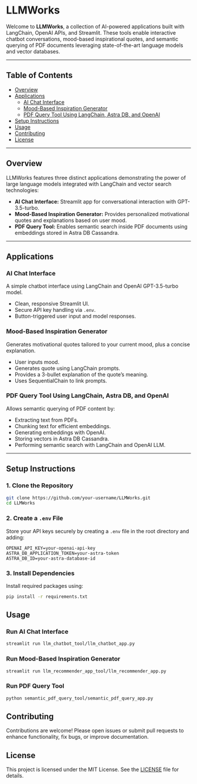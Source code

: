 # LLMWorks

Welcome to **LLMWorks**, a collection of AI-powered applications built with LangChain, OpenAI APIs, and Streamlit. These tools enable interactive chatbot conversations, mood-based inspirational quotes, and semantic querying of PDF documents leveraging state-of-the-art language models and vector databases.

---

## Table of Contents

- [Overview](#overview)
- [Applications](#applications)
  - [AI Chat Interface](#ai-chat-interface)
  - [Mood-Based Inspiration Generator](#mood-based-inspiration-generator)
  - [PDF Query Tool Using LangChain, Astra DB, and OpenAI](#pdf-query-tool-using-langchain-astra-db-and-openai)
- [Setup Instructions](#setup-instructions)
- [Usage](#usage)
- [Contributing](#contributing)
- [License](#license)

---

## Overview

LLMWorks features three distinct applications demonstrating the power of large language models integrated with LangChain and vector search technologies:

- **AI Chat Interface:** Streamlit app for conversational interaction with GPT-3.5-turbo.
- **Mood-Based Inspiration Generator:** Provides personalized motivational quotes and explanations based on user mood.
- **PDF Query Tool:** Enables semantic search inside PDF documents using embeddings stored in Astra DB Cassandra.

---

## Applications

### AI Chat Interface

A simple chatbot interface using LangChain and OpenAI GPT-3.5-turbo model.

- Clean, responsive Streamlit UI.
- Secure API key handling via `.env`.
- Button-triggered user input and model responses.

### Mood-Based Inspiration Generator

Generates motivational quotes tailored to your current mood, plus a concise explanation.

- User inputs mood.
- Generates quote using LangChain prompts.
- Provides a 3-bullet explanation of the quote’s meaning.
- Uses SequentialChain to link prompts.

### PDF Query Tool Using LangChain, Astra DB, and OpenAI

Allows semantic querying of PDF content by:

- Extracting text from PDFs.
- Chunking text for efficient embeddings.
- Generating embeddings with OpenAI.
- Storing vectors in Astra DB Cassandra.
- Performing semantic search with LangChain and OpenAI LLM.

---

## Setup Instructions

### 1. Clone the Repository

```bash
git clone https://github.com/your-username/LLMWorks.git
cd LLMWorks
```

### 2. Create a `.env` File

Store your API keys securely by creating a `.env` file in the root directory and adding:

```env
OPENAI_API_KEY=your-openai-api-key
ASTRA_DB_APPLICATION_TOKEN=your-astra-token
ASTRA_DB_ID=your-astra-database-id
```

### 3. Install Dependencies
Install required packages using:

```bash
pip install -r requirements.txt
```

## Usage 
### Run AI Chat Interface
```bash
streamlit run llm_chatbot_tool/llm_chatbot_app.py
```

### Run Mood-Based Inspiration Generator
```bash
streamlit run llm_recommender_app_tool/llm_recommender_app.py
```
### Run PDF Query Tool
```bash
python semantic_pdf_query_tool/semantic_pdf_query_app.py
```

## Contributing
Contributions are welcome! Please open issues or submit pull requests to enhance functionality, fix bugs, or improve documentation.

## License

This project is licensed under the MIT License. See the [LICENSE](LICENSE) file for details.
